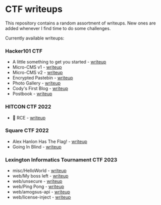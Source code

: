 # CTF writeups

This repository contains a random assortment of writeups. New ones are added whenever I find time to do some challenges.

Currently available writeups:

### Hacker101 CTF
- A little something to get you started - [writeup](./hacker101/01/README.md)
- Micro-CMS v1 - [writeup](./hacker101/02/README.md)
- Micro-CMS v2 - [writeup](./hacker101/03/README.md)
- Encrypted Pastebin - [writeup](./hacker101/04/README.md)
- Photo Gallery - [writeup](./hacker101/05/README.md)
- Cody's First Blog - [writeup](./hacker101/06/README.md)
- Postbook - [writeup](./hacker101/07/README.md)

### HITCON CTF 2022
- 🎲 RCE - [writeup](./hitconctf2022/rce/)

### Square CTF 2022
- Alex Hanlon Has The Flag! - [writeup](./squarectf2022/alex-hanlon-has-the-flag/)
- Going In Blind - [writeup](./squarectf2022/going-in-blind/)

### Lexington Informatics Tournament CTF 2023
- misc/HelloWorld - [writeup](./litctf2023/hello-world/)
- web/My boss left - [writeup](./litctf2023/my-boss-left/)
- web/unsecure - [writeup](./litctf2023/unsecure/)
- web/Ping Pong - [writeup](./litctf2023/ping-pong/)
- web/amogsus-api - [writeup](./litctf2023/amogsus-api/)
- web/license-inject - [writeup](./litctf2023/license-inject/)
